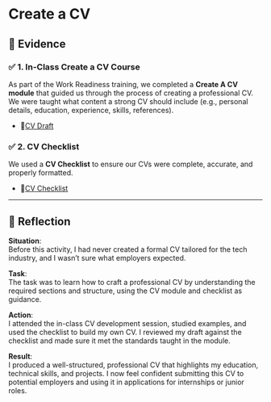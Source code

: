 # Create a CV

## 📄 Evidence

### ✅ 1. In-Class Create a CV Course

As part of the Work Readiness training, we completed a **Create A CV module** that guided us through the process of creating a professional CV. We were taught what content a strong CV should include (e.g., personal details, education, experience, skills, references).

- 📄[CV Draft](assets/CV%20-%20Zaid%20Theunissen.pdf)

### ✅ 2. CV Checklist

We used a **CV Checklist** to ensure our CVs were complete, accurate, and properly formatted.

- 📄[CV Checklist](assets/CV%20REVIEW.pdf)

---

## 💬 Reflection

**Situation**:  
Before this activity, I had never created a formal CV tailored for the tech industry, and I wasn’t sure what employers expected.

**Task**:  
The task was to learn how to craft a professional CV by understanding the required sections and structure, using the CV module and checklist as guidance.

**Action**:  
I attended the in-class CV development session, studied examples, and used the checklist to build my own CV. I reviewed my draft against the checklist and made sure it met the standards taught in the module.

**Result**:  
I produced a well-structured, professional CV that highlights my education, technical skills, and projects. I now feel confident submitting this CV to potential employers and using it in applications for internships or junior roles.

